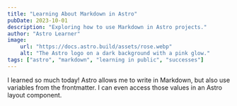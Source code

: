 ```yaml
---
title: "Learning About Markdown in Astro"
pubDate: 2023-10-01
description: "Exploring how to use Markdown in Astro projects."
author: "Astro Learner"
image:
    url: "https://docs.astro.build/assets/rose.webp"
    alt: "The Astro logo on a dark background with a pink glow."
tags: ["astro", "markdown", "learning in public", "successes"]
---
```


I learned so much today! Astro allows me to write in Markdown, but also use variables from the frontmatter. I can even access those values in an Astro layout component.